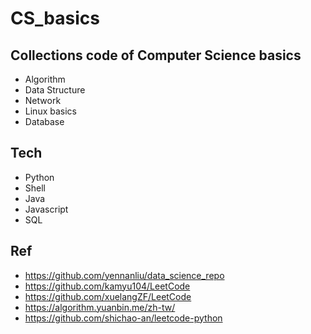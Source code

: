 # CS_basics

## Collections code of Computer Science basics
- Algorithm 
- Data Structure
- Network
- Linux basics 
- Database 

## Tech
- Python 
- Shell
- Java
- Javascript
- SQL

## Ref
- https://github.com/yennanliu/data_science_repo
- https://github.com/kamyu104/LeetCode
- https://github.com/xuelangZF/LeetCode
- https://algorithm.yuanbin.me/zh-tw/
- https://github.com/shichao-an/leetcode-python